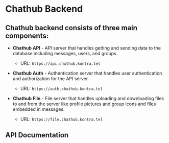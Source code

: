 # Chathub Backend



## Chathub backend consists of three main components:

- **Chathub API** - API server that handles getting and sending data to the database including messages, users, and groups.
  - URL: `https://api.chathub.kontra.tel`

- **Chathub Auth** - Authentication server that handles user authentication and authorization for the API server.
  - URL: `https://auth.chathub.kontra.tel`

- **Chathub File** - File server that handles uploading and downloading files to and from the server like profile pictures and group icons and files embedded in messages.
  - URL: `https://file.chathub.kontra.tel`

## API Documentation

